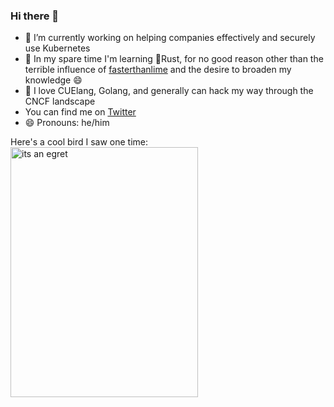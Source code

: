 ### Hi there 👋

- 🔭 I’m currently working on helping companies effectively and securely use Kubernetes
- 🌱 In my spare time I'm learning 🦀Rust, for no good reason other than the terrible influence of [fasterthanlime](https://github.com/fasterthanlime) and the desire to broaden my knowledge 😄
- 💬 I love CUElang, Golang, and generally can hack my way through the CNCF landscape
- You can find me on [Twitter](https://twitter.com/mossity)
- 😄 Pronouns: he/him

Here's a cool bird I saw one time:
<img src="https://user-images.githubusercontent.com/239754/183220207-11d1e32a-c87c-4f3b-b78b-8e7a15b99c48.JPG" alt="its an egret" width="300" height="400"/>
